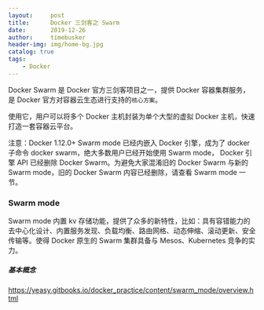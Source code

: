 ```yaml
---
layout:     post
title:      Docker 三剑客之 Swarm
date:       2019-12-26
author:     timebusker
header-img: img/home-bg.jpg
catalog: true
tags:
    - Docker
---  
```


Docker Swarm 是 Docker 官方三剑客项目之一，提供 Docker 容器集群服务，是 Docker 官方对容器云生态进行支持的`核心方案`。

使用它，用户可以将多个 Docker 主机封装为单个大型的虚拟 Docker 主机，快速打造一套容器云平台。

注意：Docker 1.12.0+ Swarm mode 已经内嵌入 Docker 引擎，成为了 docker 子命令 docker swarm，绝大多数用户已经开始使用 Swarm mode，
Docker 引擎 API 已经删除 Docker Swarm。为避免大家混淆旧的 Docker Swarm 与新的 Swarm mode，旧的 Docker Swarm 内容已经删除，请查看 Swarm mode 一节。

### Swarm mode

Swarm mode 内置 kv 存储功能，提供了众多的新特性，比如：具有容错能力的去中心化设计、内置服务发现、负载均衡、路由网格、动态伸缩、滚动更新、安全传输等。使得 Docker 原生的 Swarm 集群具备与 Mesos、Kubernetes 竞争的实力。

##### 基本概念

https://yeasy.gitbooks.io/docker_practice/content/swarm_mode/overview.html